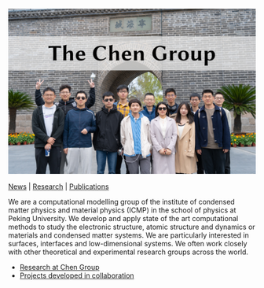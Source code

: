 ![Photo of our group](https://github.com/TheChenGroup/.github/blob/main/images/taken%402024.jpg)

[News](https://faculty.pku.edu.cn/chenji/en/zdylm/41012/list/index.htm) | [Research](https://faculty.pku.edu.cn/chenji/en/zdylm/41013/list/index.htm) | [Publications](https://faculty.pku.edu.cn/chenji/en/zdylm/41019/list/index.htm)

We are a computational modelling group of the institute of condensed matter physics and material physics (ICMP) in the school of physics at Peking University. We develop and apply state of the art computational methods to study the electronic structure, atomic structure and dynamics or materials and condensed matter systems. We are particularly interested in surfaces, interfaces and low-dimensional systems. We often work closely with other theoretical and experimental research groups across the world.

- [Research at Chen Group](https://faculty.pku.edu.cn/chenji/en/index.htm)
- [Projects developed in collaboration](https://github.com/TheChenGroup/CoDevProjects)
